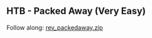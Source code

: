 ## HTB - Packed Away (Very Easy)
Follow along: [rev_packedaway.zip](https://github.com/moromerx/Blue-Team/blob/main/Challenges/Reverse%20Engineering/Files/rev_packedaway.zip)
